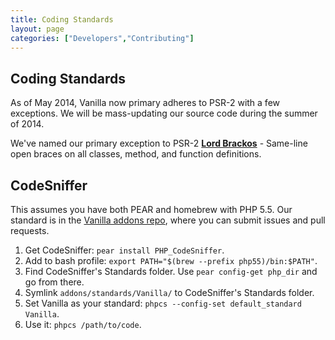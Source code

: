 ```yaml
---
title: Coding Standards
layout: page
categories: ["Developers","Contributing"]
---
```


## Coding Standards

As of May 2014, Vanilla now primary adheres to PSR-2 with a few exceptions. We will be mass-updating our source code during the summer of 2014.

We've named our primary exception to PSR-2 **[Lord Brackos](https://twitter.com/linc/status/462308222427480065)** - Same-line open braces on all classes, method, and function definitions.

## CodeSniffer

This assumes you have both PEAR and homebrew with PHP 5.5. Our standard is in the [Vanilla addons repo](http://github/vanillaforums/addons), where you can submit issues and pull requests.

1. Get CodeSniffer: `pear install PHP_CodeSniffer`.
2. Add to bash profile: `export PATH="$(brew --prefix php55)/bin:$PATH"`.
3. Find CodeSniffer's Standards folder. Use `pear config-get php_dir` and go from there.
3. Symlink `addons/standards/Vanilla/` to CodeSniffer's Standards folder.
4. Set Vanilla as your standard: `phpcs --config-set default_standard Vanilla`.
5. Use it: `phpcs /path/to/code`.
